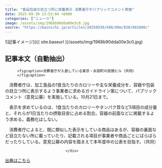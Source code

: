 ```yaml
---
title: "食品包装の目立つ所に栄養表示 消費者庁がパブリックコメント実施"
date: 2025-09-30 13:53:04 +0900
categories: ["ニュース"]
image: /assets/img/1968b90dda00e3c0.jpg
source: "https://mainichi.jp/articles/20250930/k00/00m/020/091000c"
---
```


![記事イメージ]({{ site.baseurl }}/assets/img/1968b90dda00e3c0.jpg)

## 記事本文（自動抽出）
<div><section class="articledetail-body" id="articledetail-body">




<div class="articledetail-image2-left">
  <figure>
    
    <figcaption>消費者庁が入居している東京・永田町の民間ビル（共同）</figcaption>
    
  </figure>
</div>

<p>　消費者庁は、加工食品の1食当たりのカロリーや主な栄養成分を、容器や包装の目立つ所に表示するよう事業者に求めるガイドライン案について、パブリックコメント（意見公募）を実施している。10月21日まで。</p>

<p>　表示を求めているのは、1食当たりのカロリーやタンパク質など5項目の成分量と、それらが1日当たりの摂取目安に占める割合。容器の前面などに掲載するよう求める。義務化はしない。</p>

	


<p>　消費者庁によると、既に類似した表示をしている商品はあるが、容器の裏面など目立たない所に載っていたり、記載される項目が事業者や商品ごとにばらばらだったりしている。意見公募の内容を踏まえて本年度中の公表を目指す。（共同）</p>


</section>






								</div>

[出典はこちら](https://mainichi.jp/articles/20250930/k00/00m/020/091000c)
